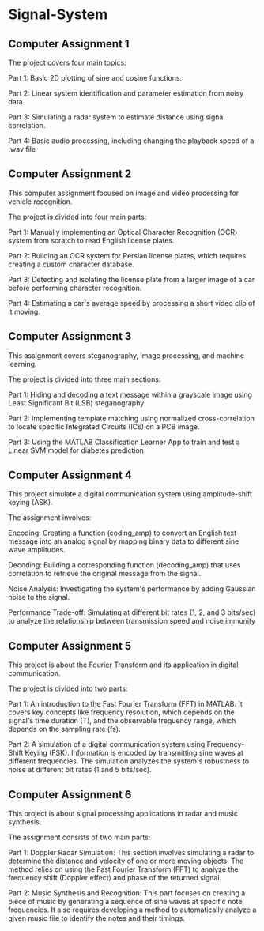 # Signal-System
## Computer Assignment 1

The project covers four main topics:

Part 1: Basic 2D plotting of sine and cosine functions.

Part 2: Linear system identification and parameter estimation from noisy data.

Part 3: Simulating a radar system to estimate distance using signal correlation.

Part 4: Basic audio processing, including changing the playback speed of a .wav file

## Computer Assignment 2


This computer assignment focused on image and video processing for vehicle recognition.

The project is divided into four main parts:

Part 1: Manually implementing an Optical Character Recognition (OCR) system from scratch to read English license plates. 

Part 2: Building an OCR system for Persian license plates, which requires creating a custom character database. 

Part 3: Detecting and isolating the license plate from a larger image of a car before performing character recognition. 

Part 4: Estimating a car's average speed by processing a short video clip of it moving. 

## Computer Assignment 3
This assignment covers steganography, image processing, and machine learning.

The project is divided into three main sections:

Part 1: Hiding and decoding a text message within a grayscale image using Least Significant Bit (LSB) steganography.

Part 2: Implementing template matching using normalized cross-correlation to locate specific Integrated Circuits (ICs) on a PCB image.

Part 3: Using the MATLAB Classification Learner App to train and test a Linear SVM model for diabetes prediction.

## Computer Assignment 4
This project simulate a digital communication system using amplitude-shift keying (ASK).

The assignment involves:

Encoding: Creating a function (coding_amp) to convert an English text message into an analog signal by mapping binary data to different sine wave amplitudes.

Decoding: Building a corresponding function (decoding_amp) that uses correlation to retrieve the original message from the signal.

Noise Analysis: Investigating the system's performance by adding Gaussian noise to the signal.

Performance Trade-off: Simulating at different bit rates (1, 2, and 3 bits/sec) to analyze the relationship between transmission speed and noise immunity

## Computer Assignment 5
This project is about the Fourier Transform and its application in digital communication.

The project is divided into two parts:

Part 1: An introduction to the Fast Fourier Transform (FFT) in MATLAB. It covers key concepts like frequency resolution, which depends on the signal's time duration (T), and the observable frequency range, which depends on the sampling rate (fs).

Part 2: A simulation of a digital communication system using Frequency-Shift Keying (FSK). Information is encoded by transmitting sine waves at different frequencies.
The simulation analyzes the system's robustness to noise at different bit rates (1 and 5 bits/sec).

## Computer Assignment 6
This project is about signal processing applications in radar and music synthesis.

The assignment consists of two main parts:

Part 1: Doppler Radar Simulation:
This section involves simulating a radar to determine the distance and velocity of one or more moving objects. The method relies on using the Fast Fourier Transform (FFT) to analyze the frequency shift (Doppler effect) and phase of the returned signal.

Part 2: Music Synthesis and Recognition:
This part focuses on creating a piece of music by generating a sequence of sine waves at specific note frequencies. It also requires developing a method to automatically analyze a given music file to identify the notes and their timings.